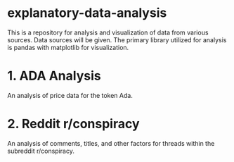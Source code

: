 # explanatory-data-analysis
This is a repository for analysis and visualization of data from various sources. Data sources will be given. The primary library utilized for analysis is pandas with matplotlib for visualization.


# 1. ADA Analysis
An analysis of price data for the token Ada.

# 2. Reddit r/conspiracy
An analysis of comments, titles, and other factors for threads within the subreddit r/conspiracy.
